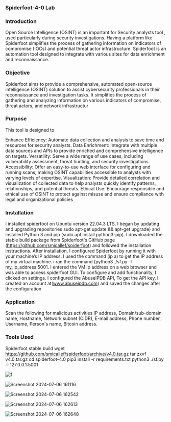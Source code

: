 ### Spiderfoot-4-0  Lab

### Introduction 
Open Source Intelligence (OSINT) is an important for Security analysts tool , used particularly during security investigations. Having a  platform like Spiderfoot simplifies the process of gathering information on indicators of compromise (IOCs) and potential threat actor infrastructure. Spiderfoot is an automation tool designed to integrate with various sites for data enrichment and reconnaissance.

### Objective
Spiderfoot aims to provide a comprehensive, automated open-source intelligence (OSINT) solution to assist cybersecurity professionals in their reconnaissance and investigation tasks. It simplifies the process of gathering and analyzing information on various indicators of compromise, threat actors, and network infrastructur

### Purpose
This tool is designed to

 Enhance Efficiency: Automate data collection and analysis to save time and resources for security analysts.
Data Enrichment: Integrate with multiple data sources and APIs to provide enriched and comprehensive intelligence on targets.
Versatility: Serve a wide range of use cases, including vulnerability assessment, threat hunting, and security investigations.
Accessibility: Offer an easy-to-use web interface for configuring and running scans, making OSINT capabilities accessible to analysts with varying levels of expertise.
Visualization: Provide detailed correlation and visualization of collected data to help analysts quickly identify patterns, relationships, and potential threats.
Ethical Use: Encourage responsible and ethical use of OSINT to protect against misuse and ensure compliance with legal and organizational policies


### Installation
I installed spiderfoot on Ubuntu version 22.04.3 LTS. I began by updating and upgrading repositories sudo apt-get update && apt-get upgrade) and installed Python 3 and pip (sudo apt install python3-pip). I downloaded the stable build package from Spiderfoot's GitHub page (https://github.com/smicallef/spiderfoot) and followed the installation instructions. After installation,  I configured Spiderfoot by running it with your machine’s IP address. I used the command (ip a) to get the IP address of my virtual machine. i ran the command (python3 ./sf.py -l my_ip_address:5001. I entered the VM ip address on a web browser and was able to access spiderfoot GUI. To configure and add functionality, I clicked on settings. I configured the AbuseIPDB API, To get the API key, I created an account at(www.abuseipdb.com) and saved the changes after the configuration

### Application
Scan the following for malicious activities
IP address,
Domain/sub-domain name,
Hostname,
Network subnet (CIDR),
E-mail address,
Phone number,
Username,
Person's name,
Bitcoin address.

### Tools Used
Spiderfoot stable build
 wget https://github.com/smicallef/spiderfoot/archive/v4.0.tar.gz
 tar zxvf v4.0.tar.gz
 cd spiderfoot-4.0
 pip3 install -r requirements.txt
 python3 ./sf.py -l 127.0.0.1:5001


 

![1](https://github.com/albertakhim/Spiderfoot-Lab/assets/174826500/a0d5c532-9a1a-4079-b9b5-1464f2441d8b)

 ![Screenshot 2024-07-06 161116](https://github.com/albertakhim/Spiderfoot-Lab/assets/174826500/4b67bf45-c944-49e2-a878-c8a2fa0eca30)

 ![Screenshot 2024-07-06 162542](https://github.com/albertakhim/Spiderfoot-Lab/assets/174826500/5c3b8748-baa4-41de-9719-0bf39cfa8228)
 
![Screenshot 2024-07-06 162613](https://github.com/albertakhim/Spiderfoot-Lab/assets/174826500/f1a38912-b32f-46cb-af47-a5cbc216febd)

![Screenshot 2024-07-06 162648](https://github.com/albertakhim/Spiderfoot-Lab/assets/174826500/6c75c5e3-c5a8-4674-89fc-7a9a7e3bb565)
